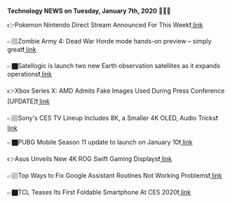 <b>Technology NEWS on Tuesday, January 7th, 2020</b> 📡📡📡 

👉Pokemon Nintendo Direct Stream Announced For This Week❗️<a href='https://techblock.club/?p=2073'> link</a>

👉🏽Zombie Army 4: Dead War Horde mode hands-on preview – simply great❗️<a href='https://techblock.club/?p=2075'> link</a>

👉🏿Satellogic is launch two new Earth observation satellites as it expands operations❗️<a href='https://techblock.club/?p=2077'> link</a>

👉Xbox Series X: AMD Admits Fake Images Used During Press Conference [UPDATE]❗️<a href='https://techblock.club/?p=2079'> link</a>

👉🏽Sony's CES TV Lineup Includes 8K, a Smaller 4K OLED, Audio Tricks❗️<a href='https://techblock.club/?p=2081'> link</a>

👉🏿PUBG Mobile Season 11 update to launch on January 10❗️<a href='https://techblock.club/?p=2083'> link</a>

👉Asus Unveils New 4K ROG Swift Gaming Displays❗️<a href='https://techblock.club/?p=2085'> link</a>

👉🏽Top Ways to Fix Google Assistant Routines Not Working Problems❗️<a href='https://techblock.club/?p=2087'> link</a>

👉🏿TCL Teases Its First Foldable Smartphone At CES 2020❗️<a href='https://techblock.club/?p=2089'> link</a>


